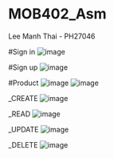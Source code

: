 # MOB402_Asm
Lee Manh Thai - PH27046

#Sign in
![image](https://user-images.githubusercontent.com/93104678/227402064-e24ea4e0-3bd5-430e-bce5-a8c0eff36593.png)

#Sign up
![image](https://user-images.githubusercontent.com/93104678/227402086-c25b3c1d-99be-4b80-bd55-a11ed5946ec3.png)

#Product
![image](https://user-images.githubusercontent.com/93104678/227522643-90b8fd1c-f268-489c-b5fb-b34bc778dd93.png)
![image](https://user-images.githubusercontent.com/93104678/227522667-1121e087-9684-4b37-a199-8df67b4ea17e.png)

  _CREATE
    ![image](https://user-images.githubusercontent.com/93104678/227522554-18397fbe-2e69-4ba4-8f55-4b6bd5e768f7.png)

  _READ
  ![image](https://user-images.githubusercontent.com/93104678/227522761-da217a34-07a7-411d-891c-37bfd0ccc187.png)

  _UPDATE
  ![image](https://user-images.githubusercontent.com/93104678/227522851-7ed9eff4-fc14-443b-908e-844cf932fd7b.png)

  _DELETE
  ![image](https://user-images.githubusercontent.com/93104678/227522983-b7a489a0-f138-47a7-b096-2becec7bad0f.png)



